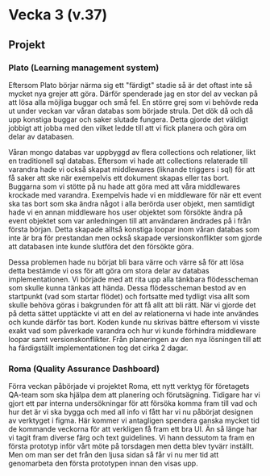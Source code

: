 # Vecka 3 (v.37)

## Projekt

### Plato (Learning management system)

Eftersom Plato börjar närma sig ett "färdigt" stadie så är det oftast inte så mycket nya grejer att göra. Därför spenderade jag en stor del av veckan på att
lösa alla möjliga buggar och små fel. En större grej som vi behövde reda ut under veckan var våran databas som började strula. Det dök då och då upp konstiga
buggar och saker slutade fungera. Detta gjorde det väldigt jobbigt att jobba med den vilket ledde till att vi fick planera och göra om delar av databasen.

Våran mongo databas var uppbyggd av flera collections och relationer, likt en traditionell sql databas. Eftersom vi hade att collections relaterade till
varandra hade vi också skapat middlewares (liknande triggers i sql) för att få saker att ske när exempelvis ett dokument skapas eller tas bort. Buggarna som
vi stötte på nu hade att göra med att våra middlewares krockade med varandra. Exempelvis hade vi en middleware för när ett event ska tas bort som ska ändra
något i alla berörda user objekt, men samtidigt hade vi en annan middleware hos user objektet som försökte ändra på event objektet som var anledningen till
att användaren ändrades på i från första början. Detta skapade alltså konstiga loopar inom våran databas som inte är bra för prestandan men också skapade
versionskonflikter som gjorde att databasen inte kunde slutföra det den försökte göra.

Dessa problemen hade nu börjat bli bara värre och värre så för att lösa detta bestämde vi oss för att göra om stora delar av databas implementationen. Vi
började med att rita upp alla tänkbara flödesscheman som skulle kunna tänkas att hända. Dessa flödesscheman bestod av en startpunkt (vad som startar flödet)
och fortsatte med tydligt visa allt som skulle behöva göras i bakgrunden för att få allt att bli rätt. När vi gjorde det på detta sättet upptäckte vi att en
del av relationerna vi hade inte användes och kunde därför tas bort. Koden kunde nu skrivas bättre eftersom vi visste exakt vad som påverkade varandra och
hur vi kunde förhindra middleware loopar samt versionskonflikter. Från planeringen av den nya lösningen till att ha färdigställt implementationen tog det cirka
2 dagar.

### Roma (Quality Assurance Dashboard)

Förra veckan påbörjade vi projektet Roma, ett nytt verktyg för företagets QA-team som ska hjälpa dem att planering och förutsägning. Tidigare har vi gjort 
ett par interna undersökningar för att försöka komma fram till vad och hur det är vi ska bygga och med all info vi fått har vi nu påbörjat designen av 
verktyget i figma. Här kommer vi antagligen spendera ganska mycket tid de kommande veckorna för att verkligen få fram ett bra UI. Än så länge har vi tagit 
fram diverse färg och text guidelines. Vi hann dessutom ta fram en första prototyp inför vårt möte på torsdagen men detta blev tyvärr inställt. Men om man 
ser det från den ljusa sidan så får vi nu mer tid att genomarbeta den första prototypen innan den visas upp.
